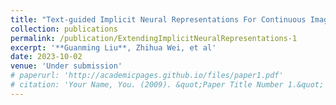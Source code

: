 ```yaml
---
title: "Text-guided Implicit Neural Representations For Continuous Image Generation"
collection: publications
permalink: /publication/ExtendingImplicitNeuralRepresentations-1
excerpt: '**Guanming Liu**, Zhihua Wei, et al'
date: 2023-10-02
venue: 'Under submission'
# paperurl: 'http://academicpages.github.io/files/paper1.pdf'
# citation: 'Your Name, You. (2009). &quot;Paper Title Number 1.&quot; <i>Journal 1</i>. 1(1).'
---
```

<!-- This paper is about the number 1. The number 2 is left for future work. -->

<!-- [Download paper here](http://academicpages.github.io/files/paper1.pdf)

Recommended citation: Your Name, You. (2009). "Paper Title Number 1." <i>Journal 1</i>. 1(1). -->
